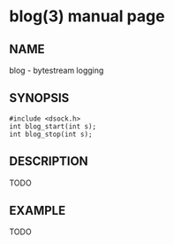 # blog(3) manual page

## NAME

blog - bytestream logging

## SYNOPSIS

```
#include <dsock.h>
int blog_start(int s);
int blog_stop(int s);
```

## DESCRIPTION

TODO

## EXAMPLE

TODO

